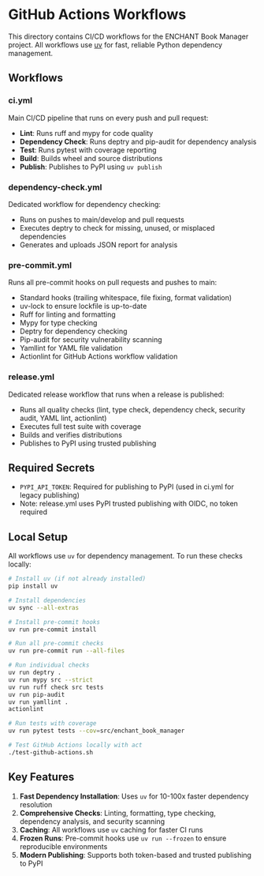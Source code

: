 # GitHub Actions Workflows

This directory contains CI/CD workflows for the ENCHANT Book Manager project. All workflows use [uv](https://github.com/astral-sh/uv) for fast, reliable Python dependency management.

## Workflows

### ci.yml
Main CI/CD pipeline that runs on every push and pull request:
- **Lint**: Runs ruff and mypy for code quality
- **Dependency Check**: Runs deptry and pip-audit for dependency analysis
- **Test**: Runs pytest with coverage reporting
- **Build**: Builds wheel and source distributions
- **Publish**: Publishes to PyPI using `uv publish`

### dependency-check.yml
Dedicated workflow for dependency checking:
- Runs on pushes to main/develop and pull requests
- Executes deptry to check for missing, unused, or misplaced dependencies
- Generates and uploads JSON report for analysis

### pre-commit.yml
Runs all pre-commit hooks on pull requests and pushes to main:
- Standard hooks (trailing whitespace, file fixing, format validation)
- uv-lock to ensure lockfile is up-to-date
- Ruff for linting and formatting
- Mypy for type checking
- Deptry for dependency checking
- Pip-audit for security vulnerability scanning
- Yamllint for YAML file validation
- Actionlint for GitHub Actions workflow validation

### release.yml
Dedicated release workflow that runs when a release is published:
- Runs all quality checks (lint, type check, dependency check, security audit, YAML lint, actionlint)
- Executes full test suite with coverage
- Builds and verifies distributions
- Publishes to PyPI using trusted publishing

## Required Secrets

- `PYPI_API_TOKEN`: Required for publishing to PyPI (used in ci.yml for legacy publishing)
- Note: release.yml uses PyPI trusted publishing with OIDC, no token required

## Local Setup

All workflows use `uv` for dependency management. To run these checks locally:

```bash
# Install uv (if not already installed)
pip install uv

# Install dependencies
uv sync --all-extras

# Install pre-commit hooks
uv run pre-commit install

# Run all pre-commit checks
uv run pre-commit run --all-files

# Run individual checks
uv run deptry .
uv run mypy src --strict
uv run ruff check src tests
uv run pip-audit
uv run yamllint .
actionlint

# Run tests with coverage
uv run pytest tests --cov=src/enchant_book_manager

# Test GitHub Actions locally with act
./test-github-actions.sh
```

## Key Features

1. **Fast Dependency Installation**: Uses `uv` for 10-100x faster dependency resolution
2. **Comprehensive Checks**: Linting, formatting, type checking, dependency analysis, and security scanning
3. **Caching**: All workflows use `uv` caching for faster CI runs
4. **Frozen Runs**: Pre-commit hooks use `uv run --frozen` to ensure reproducible environments
5. **Modern Publishing**: Supports both token-based and trusted publishing to PyPI
